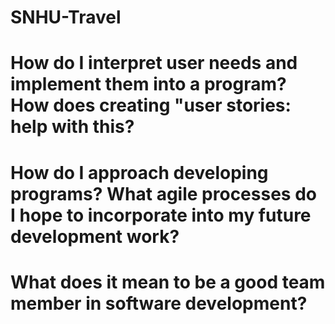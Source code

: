 # SNHU-Travel

# How do I interpret user needs and implement them into a program? How does creating "user stories: help with this?

# How do I approach developing programs? What agile processes do I hope to incorporate into my future development work?

# What does it mean to be a good team member in software development?
